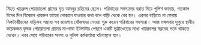 নিহত খায়রুল পেয়ারাতলা গ্রামের মৃত আবদুর রহিমের ছেলে। পরিবারের সদস্যদের বরাত দিয়ে পুলিশ জানায়, গতকাল ঈদের দিন বিকেলে খায়রুল চায়ের দোকানে যাওয়ার কথা বলে বাড়ি থেকে বের হন। এরপর বাড়িতে না ফেরায় নিকটাত্মীয়দের বাড়িসহ সম্ভাব্য সব জায়গায় খোঁজখবর নেওয়া শুরু করেন পরিবারের সদস্যরা। আজ মঙ্গলবার দুপুরে স্থানীয় কয়েকজন কৃষক পেয়ারাতলা গ্রামের মা-বাবা ইটভাটার পেছনে একটি ভুট্টাখেতের মধ্যে খায়রুলের মরদেহ পড়ে থাকতে দেখেন। খবর পেয়ে পরিবারের সদস্য ও পুলিশ কর্মকর্তারা ঘটনাস্থলে যান।
